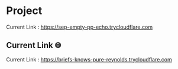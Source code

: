 # Project

Current Link : https://sep-empty-pp-echo.trycloudflare.com

## Current Link 🌐
Current Link : https://briefs-knows-pure-reynolds.trycloudflare.com
